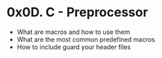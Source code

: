 # 0x0D. C - Preprocessor
* What are macros and how to use them
* What are the most common predefined macros
* How to include guard your header files
